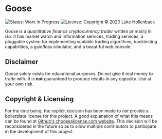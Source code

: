 # Goose

<img alt="Status: Work in Progress" src="https://img.shields.io/badge/status-Work in Progress-blue.svg"/> <img alt="License: Copyright © 2020 Luke Hollenback" src="https://img.shields.io/badge/license-Copyright © 2020 Luke Hollenback-black.svg"/>

Goose is a *quantitative finance cryptocurrency trader* written primarily in *Go*. It has market
watch and information services, trading services, a pluggable system for implementing scalable
trading algorithms, backtesting capabilities, a gain/loss simulator, and a beautiful web console.

## Disclaimer

Goose solely exists for educational purposes. Do not give it real money to trade with. It is **not**
guaranteed to produce results in any capacity. Use at your own risk.

## Copyright & Licensing

For the time being, the explicit decision has been made to *not* provide a boilerplate license for
this project. A good explanation of what this means can be found at
[Github's choosealicense.com website](https://choosealicense.com/no-permission/). This decision
will be reconsidered in the future so as to allow multiple contributors to participate in the
development of this project.
